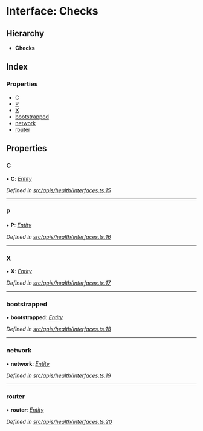 # Interface: Checks

## Hierarchy

- **Checks**

## Index

### Properties

- [C](health_interfaces.checks#c)
- [P](health_interfaces.checks#p)
- [X](health_interfaces.checks#x)
- [bootstrapped](health_interfaces.checks#bootstrapped)
- [network](health_interfaces.checks#network)
- [router](health_interfaces.checks#router)

## Properties

### C

• **C**: _[Entity](health_interfaces.entity)_

_Defined in [src/apis/health/interfaces.ts:15](https://github.com/chain4travel/caminojs/blob/3883166/src/apis/health/interfaces.ts#L15)_

---

### P

• **P**: _[Entity](health_interfaces.entity)_

_Defined in [src/apis/health/interfaces.ts:16](https://github.com/chain4travel/caminojs/blob/3883166/src/apis/health/interfaces.ts#L16)_

---

### X

• **X**: _[Entity](health_interfaces.entity)_

_Defined in [src/apis/health/interfaces.ts:17](https://github.com/chain4travel/caminojs/blob/3883166/src/apis/health/interfaces.ts#L17)_

---

### bootstrapped

• **bootstrapped**: _[Entity](health_interfaces.entity)_

_Defined in [src/apis/health/interfaces.ts:18](https://github.com/chain4travel/caminojs/blob/3883166/src/apis/health/interfaces.ts#L18)_

---

### network

• **network**: _[Entity](health_interfaces.entity)_

_Defined in [src/apis/health/interfaces.ts:19](https://github.com/chain4travel/caminojs/blob/3883166/src/apis/health/interfaces.ts#L19)_

---

### router

• **router**: _[Entity](health_interfaces.entity)_

_Defined in [src/apis/health/interfaces.ts:20](https://github.com/chain4travel/caminojs/blob/3883166/src/apis/health/interfaces.ts#L20)_
